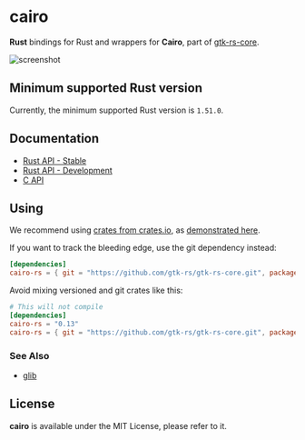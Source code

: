 # cairo 

__Rust__ bindings for Rust and wrappers for __Cairo__, part of [gtk-rs-core](https://github.com/gtk-rs/gtk-rs-core).

![screenshot](https://guillaume-gomez.fr/image/cairo.png)

## Minimum supported Rust version

Currently, the minimum supported Rust version is `1.51.0`.

## Documentation

 * [Rust API - Stable](https://gtk-rs.org/docs/cairo)
 * [Rust API - Development](https://gtk-rs.org/gtk-rs/git/docs/cairo)
 * [C API](https://www.cairographics.org/documentation/)

## Using

We recommend using [crates from crates.io](https://crates.io/keywords/gtk-rs),
as [demonstrated here](https://gtk-rs.org/#using).

If you want to track the bleeding edge, use the git dependency instead:

```toml
[dependencies]
cairo-rs = { git = "https://github.com/gtk-rs/gtk-rs-core.git", package = "cairo-rs" }
```

Avoid mixing versioned and git crates like this:

```toml
# This will not compile
[dependencies]
cairo-rs = "0.13"
cairo-rs = { git = "https://github.com/gtk-rs/gtk-rs-core.git", package = "cairo-rs" }
```

### See Also

 * [glib](https://crates.io/crates/glib)

## License

__cairo__ is available under the MIT License, please refer to it.
